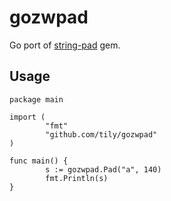 # gozwpad

Go port of [string-pad](https://github.com/youpy/string-pad) gem.

## Usage

```
package main

import (
        "fmt"
        "github.com/tily/gozwpad"
)

func main() {
        s := gozwpad.Pad("a", 140)
        fmt.Println(s)
}
```
